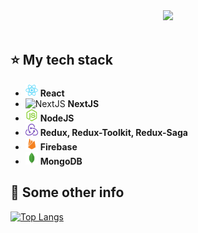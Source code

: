 <div id="header" align="center">
  <img src="https://i.ibb.co/NjdkcNw/123.png"/> 
</div>

<div align="center">
  <img src="https://komarev.com/ghpvc/?username=hitfm00&color=blueviolet" alt=""/>
</div>
<h2>⭐ My tech stack</h2>

-  <img src="https://raw.githubusercontent.com/devicons/devicon/master/icons/react/react-original.svg" title="React" alt="React" width="20" /> <b>React</b>
- <img src="https://i.ibb.co/1q9k3jG/nextjs.png" title="NextJS" alt="NextJS" width="20" /> <b>NextJS</b>
- <img src="https://raw.githubusercontent.com/devicons/devicon/master/icons/nodejs/nodejs-original.svg" title="NodeJS" alt="NodeJS" width="20" /> <b>NodeJS</b>
-  <img src="https://raw.githubusercontent.com/devicons/devicon/master/icons/redux/redux-original.svg" title="Redux" alt="Redux" width="20" /> <b>Redux, Redux-Toolkit, Redux-Saga</b>
- <img src="https://raw.githubusercontent.com/devicons/devicon/master/icons/firebase/firebase-plain.svg" title="Firebase" alt="Firebase" width="20" /> <b>Firebase</b>
- <img src="https://raw.githubusercontent.com/devicons/devicon/master/icons/mongodb/mongodb-original.svg" title="MongoDB" alt="MongoDB" width="20" /> <b>MongoDB</b>
 



<h2>👾 Some other info</h2>

[![Top Langs](https://github-readme-stats.vercel.app/api/top-langs/?username=hitfm00)](https://github.com/anuraghazra/github-readme-stats)

